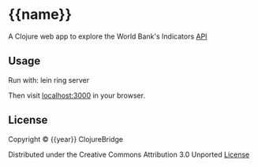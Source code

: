 # {{name}}

A Clojure web app to explore the World Bank's Indicators [API](http://data.worldbank.org/)


## Usage

Run with:
    lein ring server 

Then visit [localhost:3000](http://localhost:3000) in your browser.

## License

Copyright © {{year}} ClojureBridge 

Distributed under the Creative Commons Attribution 3.0 Unported [License](http://creativecommons.org/licenses/by/3.0/)

